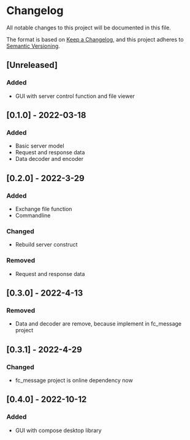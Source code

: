 # Changelog
All notable changes to this project will be documented in this file.

The format is based on [Keep a Changelog](https://keepachangelog.com/en/1.0.0/),
and this project adheres to [Semantic Versioning](https://semver.org/spec/v2.0.0.html).

## [Unreleased]
### Added
- GUI with server control function and file viewer

## [0.1.0] - 2022-03-18
### Added
- Basic server model
- Request and response data
- Data decoder and encoder

## [0.2.0] - 2022-3-29
### Added
- Exchange file function
- Commandline
### Changed
- Rebuild server construct
### Removed
- Request and response data

## [0.3.0] - 2022-4-13
### Removed
- Data and decoder are remove, because implement in fc_message project

## [0.3.1] - 2022-4-29
### Changed
- fc_message project is online dependency now

## [0.4.0] - 2022-10-12
### Added
- GUI with compose desktop library